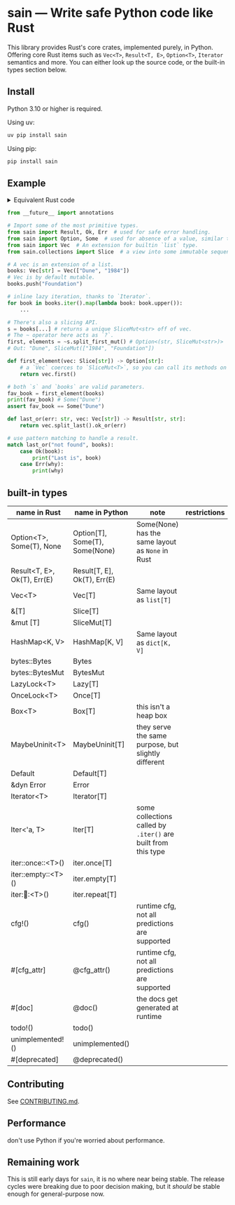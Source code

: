 # sain — Write safe Python code like Rust

This library provides Rust's core crates, implemented purely, in Python.
Offering core Rust items such as `Vec<T>`, `Result<T, E>`, `Option<T>`, `Iterator` semantics and more.
You can either look up the source code, or the built-in types section below.

## Install

Python 3.10 or higher is required.

Using uv:

```sh
uv pip install sain
```

Using pip:

```sh
pip install sain
```

## Example

<details>
    <summary>Equivalent Rust code</summary>

```rs
let mut books: Vec<&str> = vec!["Dune", "1984"];
books.push("Foundation");

for book in books.iter().map(|book| book.to_uppercase()) {}

let s = &mut books[..];
let (first, elements) = s.split_first_mut()?;

fn first_element<'a>(slice: &'a [&str]) -> Option<&'a str> {
    slice.first().copied()
}

let fav_book = first_element(&books);
println!("{:?}", fav_book); // Some("Dune")
assert_eq!(fav_book, Some("Dune"));

fn last_or<'a>(err: &'static str, vec: &'a Vec<&str>) -> Result<&'a str, &'static str> {
    vec.last().copied().ok_or(err)
}

// use pattern matching to handle a result.
match last_or("not found", &books) {
    Ok(book) => {
        println!("Last is {book}");
    }
    Err(why) => {
        println!("{why}",);
    }
}
```

</details>

```py
from __future__ import annotations

# Import some of the most primitive types.
from sain import Result, Ok, Err  # used for safe error handling.
from sain import Option, Some  # used for absence of a value, similar to `T | None`.
from sain import Vec  # An extension for builtin `list` type.
from sain.collections import Slice  # a view into some immutable sequence.

# A vec is an extension of a list.
books: Vec[str] = Vec(["Dune", "1984"])
# Vec is by default mutable.
books.push("Foundation")

# inline lazy iteration, thanks to `Iterator`.
for book in books.iter().map(lambda book: book.upper()):
    ...

# There's also a slicing API.
s = books[...] # returns a unique SliceMut<str> off of vec.
# The ~ operator here acts as `?`.
first, elements = ~s.split_first_mut() # Option<(str, SliceMut<str>)>
# Out: "Dune", SliceMut(["1984", "Foundation"])

def first_element(vec: Slice[str]) -> Option[str]:
    # a `Vec` coerces to `SliceMut<T>`, so you can call its methods on it directly.
    return vec.first()

# both `s` and `books` are valid parameters.
fav_book = first_element(books) 
print(fav_book) # Some("Dune")
assert fav_book == Some("Dune")

def last_or(err: str, vec: Vec[str]) -> Result[str, str]:
    return vec.split_last().ok_or(err)

# use pattern matching to handle a result.
match last_or("not found", books):
    case Ok(book):
        print("Last is", book)
    case Err(why):
        print(why)
```

## built-in types

| name in Rust                  | name in Python                   | note                                                                                                                       | restrictions               |
| ----------------------------- | -------------------------------  | -------------------------------------------------------------------------------------------------------------------------- | -------------------------- |
| Option\<T>, Some(T), None     | Option[T], Some(T), Some(None)   | Some(None) has the same layout as `None` in Rust                                                                           |                            |
| Result\<T, E>, Ok(T), Err(E)  | Result[T, E], Ok(T), Err(E)      |                                                                            |                            |
| Vec\<T>                       | Vec[T]                           | Same layout as `list[T]`                                                                                                   |                            |
| &[T]                       | Slice[T]                           |                                                                                                    |                            |
| &mut [T]                       | SliceMut[T]                           |                                                                                                    |                            |
| HashMap\<K, V>                | HashMap[K, V]                    | Same layout as `dict[K, V]`                                                                                                |                            |
| bytes::Bytes                  |  Bytes                           |                                                                                                                            |                            |
| bytes::BytesMut               |  BytesMut                        |                                                                                                                            |                            |
| LazyLock\<T>                  | Lazy[T]                          |                                                                                                                            |                            |
| OnceLock\<T>                  | Once[T]                          |                                                                                                                            |                            |
| Box\<T>                       | Box[T]                           | this isn't a heap box                                                                                                      |                            |
| MaybeUninit\<T>               | MaybeUninit[T]                   | they serve the same purpose, but slightly different                                                                        |                            |
| Default                  | Default[T]                       |                                                                                                                       |                            |
| &dyn Error                    | Error                            |                                                                                                                            |                            |
| Iterator\<T>             | Iterator[T]                      |                                                                                                                       |                            |
| Iter\<'a, T>                  | Iter[T]                          | some collections called by `.iter()` are built from this type                                                                   |                            |
| iter::once::\<T>()            | iter.once[T]                     |                                                                                                                            |                            |
| iter::empty::\<T>()           | iter.empty[T]                    |                                                                                                                            |                            |
| iter::repeat::\<T>()          | iter.repeat[T]                   |                                                                                                                            |                            |
| cfg!()                        | cfg()                            | runtime cfg, not all predictions are supported                                                                             |                            |
| #[cfg_attr]                   | @cfg_attr()                      | runtime cfg, not all predictions are supported                                                                             |                            |
| #[doc]                        | @doc()                           | the docs get generated at runtime                                                                                          |                            |
| todo!()                       | todo()                           |                                                                                                                            |                            |
| unimplemented!()              | unimplemented()                 |                                                                                                                            |                            |
| #[deprecated]                 | @deprecated()                    |                                                      |                            |

## Contributing

See [CONTRIBUTING.md](CONTRIBUTING.md).

## Performance

don't use Python if you're worried about performance.

## Remaining work

This is still early days for `sain`, it is no where near being stable.
The release cycles were breaking due to poor decision making, but it _should_ be stable enough for general-purpose now.
